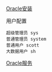 [Oracle安装](https://www.cnblogs.com/dmego/p/6353641.html)

用户配置

```
超级管理员 sys
普通管理员 system
普通用户 scott
大数据用户 sh
```

[Oracle服务](https://blog.csdn.net/u010028869/article/details/50069119)